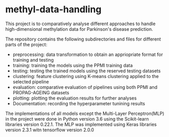 # methyl-data-handling
This project is to comparatively analyse different approaches to handle high-dimensional methylation data for Parkinson's disease prediction. 

The repository contains the following subdirectories and files for different parts of the project:
- preprocessing: data transformation to obtain an appriopriate format for training and testing
- training: training the models using the PPMI training data
- testing: testing the trained models using the reserved testing datasets
- clustering: feature clustering using K-means clustering applied to the selected pipeline
- evaluation: comparative evaluation of pipelines using both PPMI and PROPAG-AGEING datasets
- plotting: plotting the evaluation results for further analyses
- Documentation: recording the hyperparameter tunining results

The implementations of all models except the Multi-Layer Perceptron(MLP) in the project were done in Python version 3.6 using the Scikit-learn libraries version 0.22.1.
The MLP was implemented using Keras libraries version 2.3.1 witn tensorflow version 2.0.0